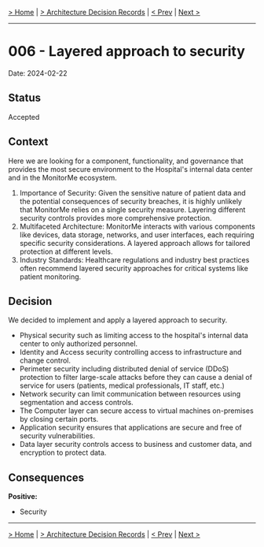[> Home](../README.md)  |  [> Architecture Decision Records](README.md) |  [< Prev](005-Telemetry-Observability-with-Elastic.md)  |  [Next >](007-Deployment-Strategy.md)

---

# 006 - Layered approach to security

Date: 2024-02-22

## Status

Accepted

## Context

Here we are looking for a component, functionality, and governance that provides the most secure environment to the Hospital's internal data center and in the MonitorMe ecosystem.
1. Importance of Security: Given the sensitive nature of patient data and the potential consequences of security breaches, it is highly unlikely that MonitorMe relies on a single security measure. Layering different security controls provides more comprehensive protection.
2. Multifaceted Architecture: MonitorMe interacts with various components like devices, data storage, networks, and user interfaces, each requiring specific security considerations. A layered approach allows for tailored protection at different levels.
3. Industry Standards: Healthcare regulations and industry best practices often recommend layered security approaches for critical systems like patient monitoring.

## Decision

We decided to implement and apply a layered approach to security.
- Physical security such as limiting access to the hospital's internal data center to only authorized personnel.
- Identity and Access security controlling access to infrastructure and change control.
- Perimeter security including distributed denial of service (DDoS) protection to filter large-scale attacks before they can cause a denial of service for users (patients, medical professionals, IT staff, etc.)
- Network security can limit communication between resources using segmentation and access controls.
- The Computer layer can secure access to virtual machines on-premises by closing certain ports.
- Application security ensures that applications are secure and free of security vulnerabilities.
- Data layer security controls access to business and customer data, and encryption to protect data.

## Consequences

**Positive:**

- Security

---

[> Home](../README.md)  |  [> Architecture Decision Records](README.md) |  [< Prev](005-Telemetry-Observability-with-Elastic.md)  |  [Next >](007-Deployment-Strategy.md)
